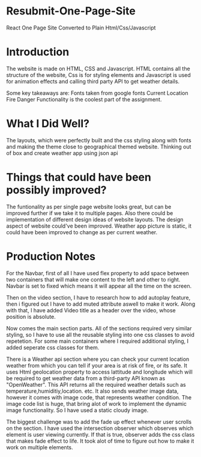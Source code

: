 # Resubmit-One-Page-Site

React One Page Site Converted to Plain Html/Css/Javascript

# Introduction

The website is made on HTML, CSS and Javascript. HTML contains all the structure of the website, Css is for styling elements and Javascript is used for animation effects and calling third party API to get weather details.

Some key takeaways are:
Fonts taken from google fonts
Current Location Fire Danger Functionality is the coolest part of the assignment.

# What I Did Well?

The layouts, which were perfectly built and the css styling along with fonts and making the theme close to geographical themed website.
Thinking out of box and create weather app using json api

# Things that could have been possibly improved?

The funtionality as per single page website looks great, but can be improved further if we take it to multiple pages. Also there could be implementation of different design ideas of website layouts. The design aspect of website could've been improved.
Weather app picture is static, it could have been improved to change as per current weather.

# Production Notes

For the Navbar, first of all I have used flex property to add space between two containers that will make one content to the left and other to right. Navbar is set to fixed which means it will appear all the time on the screen.

Then on the video section, I have to research how to add autoplay feature, then i figured out I have to add muted attribute aswell to make it work. Along with that, I have added Video title as a header over the video, whose position is absolute.

Now comes the main section parts. All of the sections required very similar styling, so I have to use all the reusable styling into one css classes to avoid repetetion. For some main containers where I required additional styling, I added seperate css classes for them.

There is a Weather api section where you can check your current location weather from which you can tell if your area is at risk of fire, or its safe. It uses Html geolocation property to access lattitude and longitude which will be required to get weather data from a third-party API known as "OpenWeather". This API returns all the required weather details such as temperature,humiditiy,location. etc. It also sends weather image data, however it comes with image code, that represents weather condition. The image code list is huge, that bring alot of work to implement the dynamic image functionality. So I have used a static cloudy image.

The biggest challenge was to add the fade up effect whenever user scrolls on the section. I have used the intersection observer which observes which element is user viewing currently. If that is true, observer adds the css class that makes fade effect to life. It took alot of time to figure out how to make it work on multiple elements.
